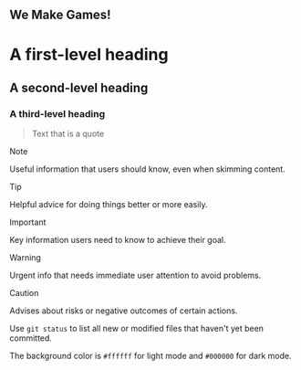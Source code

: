 ## We Make Games! 


# A first-level heading
## A second-level heading
### A third-level heading


> Text that is a quote


> [!NOTE]
> Useful information that users should know, even when skimming content.

> [!TIP]
> Helpful advice for doing things better or more easily.

> [!IMPORTANT]
> Key information users need to know to achieve their goal.

> [!WARNING]
> Urgent info that needs immediate user attention to avoid problems.

> [!CAUTION]
> Advises about risks or negative outcomes of certain actions.


Use `git status` to list all new or modified files that haven't yet been committed.

The background color is `#ffffff` for light mode and `#000000` for dark mode.
